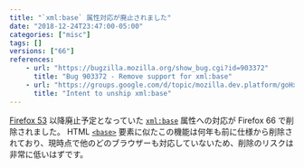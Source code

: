 ```yaml
---
title: "`xml:base` 属性対応が廃止されました"
date: "2018-12-24T23:47:00-05:00"
categories: ["misc"]
tags: []
versions: ["66"]
references:
    - url: "https://bugzilla.mozilla.org/show_bug.cgi?id=903372"
      title: "Bug 903372 - Remove support for xml:base"
    - url: "https://groups.google.com/d/topic/mozilla.dev.platform/goHxC7z3D7Q/discussion"
      title: "Intent to unship xml:base"
---
```

[Firefox 53](https://www.fxsitecompat.com/ja/docs/2017/xml-base-attribute-has-been-deprecated/) 以降廃止予定となっていた [`xml:base`](https://www.w3.org/TR/xmlbase/) 属性への対応が Firefox 66 で削除されました。 HTML [`<base>`](https://developer.mozilla.org/docs/Web/HTML/Element/base) 要素に似たこの機能は何年も前に仕様から削除されており、現時点で他のどのブラウザーも対応していないため、削除のリスクは非常に低いはずです。
